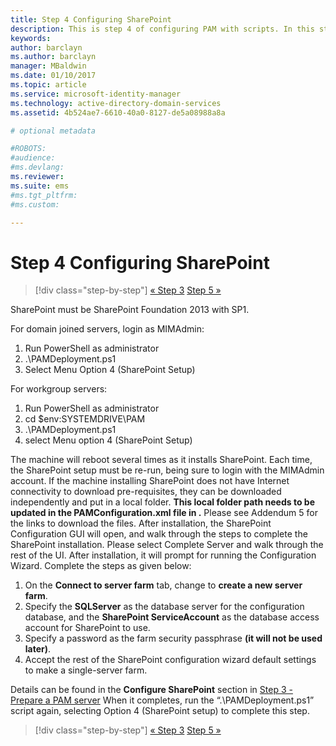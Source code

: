 ```yaml
---
title: Step 4 Configuring SharePoint
description: This is step 4 of configuring PAM with scripts. In this step you configure SharePoint so that it can be used as part of your PAM deployment.
keywords:
author: barclayn
ms.author: barclayn
manager: MBaldwin
ms.date: 01/10/2017
ms.topic: article
ms.service: microsoft-identity-manager
ms.technology: active-directory-domain-services
ms.assetid: 4b524ae7-6610-40a0-8127-de5a08988a8a

# optional metadata

#ROBOTS:
#audience:
#ms.devlang:
ms.reviewer:
ms.suite: ems
#ms.tgt_pltfrm:
#ms.custom:

---
```


# Step 4 Configuring SharePoint

>[!div class="step-by-step"]
[« Step 3](sp1-step3-installing-configuring-sql.md)
[Step 5 »](sp1-step5-configuring-pam.md)

SharePoint must be SharePoint Foundation 2013 with SP1.

For domain joined servers, login as MIMAdmin:

1. Run PowerShell as administrator
2.  .\PAMDeployment.ps1
3.  Select Menu Option 4 (SharePoint Setup)


For workgroup servers:

1. Run PowerShell as administrator
2.  cd $env:SYSTEMDRIVE\PAM
3.  .\PAMDeployment.ps1
4. select Menu option 4 (SharePoint Setup)

The machine will reboot several times as it installs SharePoint. Each time, the SharePoint setup must be re-run, being sure to login with the MIMAdmin account.
If the machine installing SharePoint does not have Internet connectivity to download pre-requisites, they can be downloaded independently and put in a local folder. **This local folder path needs to be updated in the PAMConfiguration.xml file in <PrerequisitesBinaryLocation/>.** Please see Addendum 5 for the links to download the files.
After installation, the SharePoint Configuration GUI will open, and walk through the steps to complete the SharePoint installation. Please select Complete Server and walk through the rest of the UI. After installation, it will prompt for running the Configuration Wizard. Complete the steps as given below:

1. On the **Connect to server farm** tab, change to **create a new server farm**.
2. Specify the **SQLServer** as the database server for the configuration database, and the **SharePoint ServiceAccount** as the database access account for SharePoint to use.
3. Specify a password as the farm security passphrase **(it will not be used later)**.
4. Accept the rest of the SharePoint configuration wizard default settings to make a single-server farm.

Details can be found in the **Configure SharePoint** section in [Step 3 - Prepare a PAM server](/microsoft-identity-manager/pam/step-3-prepare-pam-server)
When it completes, run the “.\PAMDeployment.ps1” script again, selecting Option 4 (SharePoint setup) to complete this step.

>[!div class="step-by-step"]
[« Step 3](sp1-step3-installing-configuring-sql.md)
[Step 5 »](sp1-step5-configuring-pam.md)
